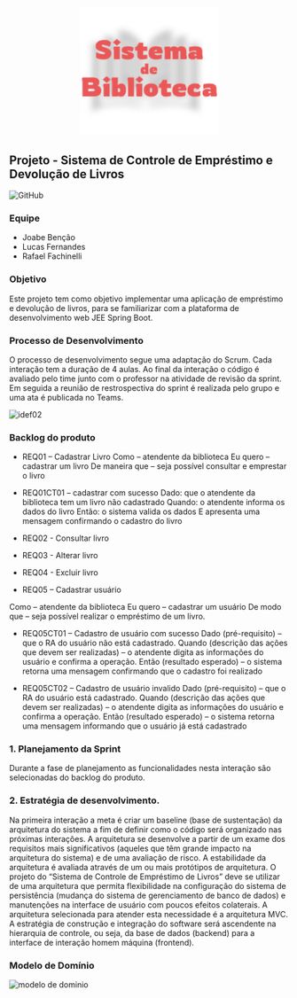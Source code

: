 <p align="center">
  <img alt="Sistema de Biblioteca" src=".github/banner.svg" width="250px"/>
<p>

## Projeto - Sistema de Controle de Empréstimo e Devolução de Livros

![GitHub](https://img.shields.io/github/license/rafaelfachinelli/sistemadebiblioteca?style=flat-square)

### Equipe
- Joabe Benção
- Lucas Fernandes
- Rafael Fachinelli

### Objetivo
Este projeto tem como objetivo implementar uma aplicação de empréstimo e devolução de livros, para se familiarizar com a
plataforma de desenvolvimento web JEE Spring Boot.

### Processo de Desenvolvimento
O processo de desenvolvimento segue uma adaptação do Scrum. Cada interação tem a duração de 4 aulas. Ao final da interação o
código é avaliado pelo time junto com o professor na atividade de revisão da sprint. Em seguida a reunião de restrospectiva do sprint é
realizada pelo grupo e uma ata é publicada no Teams.

![idef02](https://user-images.githubusercontent.com/14267502/84417700-6a2a2580-abec-11ea-8b39-d20213a4f15d.png)

### Backlog do produto

- REQ01 – Cadastrar Livro
Como – atendente da biblioteca
Eu quero – cadastrar um livro
De maneira que – seja possível consultar e emprestar o livro

- REQ01CT01 – cadastrar com sucesso
Dado: que o atendente da biblioteca tem um livro não cadastrado
Quando: o atendente informa os dados do livro
Então: o sistema valida os dados E apresenta uma mensagem confirmando o cadastro do livro

- REQ02 - Consultar livro

- REQ03 - Alterar livro

- REQ04 - Excluir livro

- REQ05 – Cadastrar usuário

Como – atendente da biblioteca
Eu quero – cadastrar um usuário
De modo que – seja possível realizar o empréstimo de um livro.

- REQ05CT01 – Cadastro de usuário com sucesso
Dado (pré-requisito) – que o RA do usuário não está cadastrado.
Quando (descrição das ações que devem ser realizadas) – o atendente digita as informações do usuário e confirma a operação.
Então (resultado esperado) – o sistema retorna uma mensagem confirmando que o cadastro foi realizado

- REQ05CT02 – Cadastro de usuário invalido
Dado (pré-requisito) – que o RA do usuário está cadastrado.
Quando (descrição das ações que devem ser realizadas) – o atendente digita as informações do usuário e confirma a operação.
Então (resultado esperado) – o sistema retorna uma mensagem informando que o usuário já está cadastrado

### 1. Planejamento da Sprint

Durante a fase de planejamento as funcionalidades nesta interação são selecionadas do backlog do produto.

### 2. Estratégia de desenvolvimento.

Na primeira interação a meta é criar um baseline (base de sustentação) da arquitetura do sistema a fim de definir como o código será
organizado nas próximas interações. A arquitetura se desenvolve a partir de um exame dos requisitos mais significativos (aqueles que
têm grande impacto na arquitetura do sistema) e de uma avaliação de risco. A estabilidade da arquitetura é avaliada através de um ou
mais protótipos de arquitetura. O projeto do “Sistema de Controle de Empréstimo de Livros” deve se utilizar de uma arquitetura que
permita flexibilidade na configuração do sistema de persistência (mudança do sistema de gerenciamento de banco de dados) e
manutenções na interface de usuário com poucos efeitos colaterais. A arquitetura selecionada para atender esta necessidade é a
arquitetura MVC.
A estratégia de construção e integração do software será ascendente na hierarquia de controle, ou seja, da base de dados (backend) para
a interface de interação homem máquina (frontend).

### Modelo de Domínio

![modelo de dominio](https://user-images.githubusercontent.com/14267502/84425324-bd55a580-abf7-11ea-99c7-f427b80fb7cc.png) 
